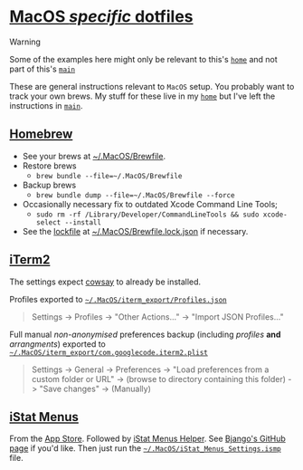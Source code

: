 # [MacOS _specific_ dotfiles](https://github.com/Skenvy/dotfiles/tree/main/.MacOS)
> [!WARNING]
> Some of the examples here might only be relevant to this's [`home`](https://github.com/Skenvy/dotfiles/tree/home) and not part of this's [`main`](https://github.com/Skenvy/dotfiles/tree/main)

These are general instructions relevant to `MacOS` setup. You probably want to track your own brews. My stuff for these live in my [`home`](https://github.com/Skenvy/dotfiles/tree/home) but I've left the instructions in [`main`](https://github.com/Skenvy/dotfiles/tree/main).
## [Homebrew](https://brew.sh/)
* See your brews at [~/.MacOS/Brewfile](https://github.com/Skenvy/dotfiles/blob/main/.MacOS/Brewfile).
* Restore brews
    * `brew bundle --file=~/.MacOS/Brewfile`
* Backup brews
    * `brew bundle dump --file=~/.MacOS/Brewfile --force`
* Occasionally necessary fix to outdated Xcode Command Line Tools;
    * `sudo rm -rf /Library/Developer/CommandLineTools && sudo xcode-select --install`
* See the [lockfile](https://github.com/Homebrew/homebrew-bundle/pull/552) at [~/.MacOS/Brewfile.lock.json](https://github.com/Skenvy/dotfiles/blob/main/.MacOS/Brewfile.lock.json) if necessary.
## [iTerm2](https://iterm2.com/)
The settings expect [cowsay](https://formulae.brew.sh/formula/cowsay) to already be installed.

Profiles exported to [`~/.MacOS/iterm_export/Profiles.json`](https://github.com/Skenvy/dotfiles/blob/main/.MacOS/iterm_export/Profiles.json)
> Settings -> Profiles -> "Other Actions..." -> "Import JSON Profiles..."

Full manual _non-anonymised_ preferences backup (including _profiles_ **and** _arrangments_) exported to [`~/.MacOS/iterm_export/com.googlecode.iterm2.plist`](https://github.com/Skenvy/dotfiles/blob/main/.MacOS/iterm_export/com.googlecode.iterm2.plist)
> Settings -> General -> Preferences -> "Load preferences from a custom folder or URL" -> (browse to directory containing this folder) -> "Save changes" -> (Manually)
## [iStat Menus](https://bjango.com/mac/istatmenus/)
From the [App Store](https://apps.apple.com/us/app/istat-menus/id1319778037). Followed by [iStat Menus Helper](https://bjango.com/mas/istatmenus/helper/). See [Bjango's GitHub page](https://github.com/bjango) if you'd like. Then just run the [`~/.MacOS/iStat_Menus_Settings.ismp`](https://github.com/Skenvy/dotfiles/blob/main/.MacOS/iStat_Menus_Settings.ismp) file.

